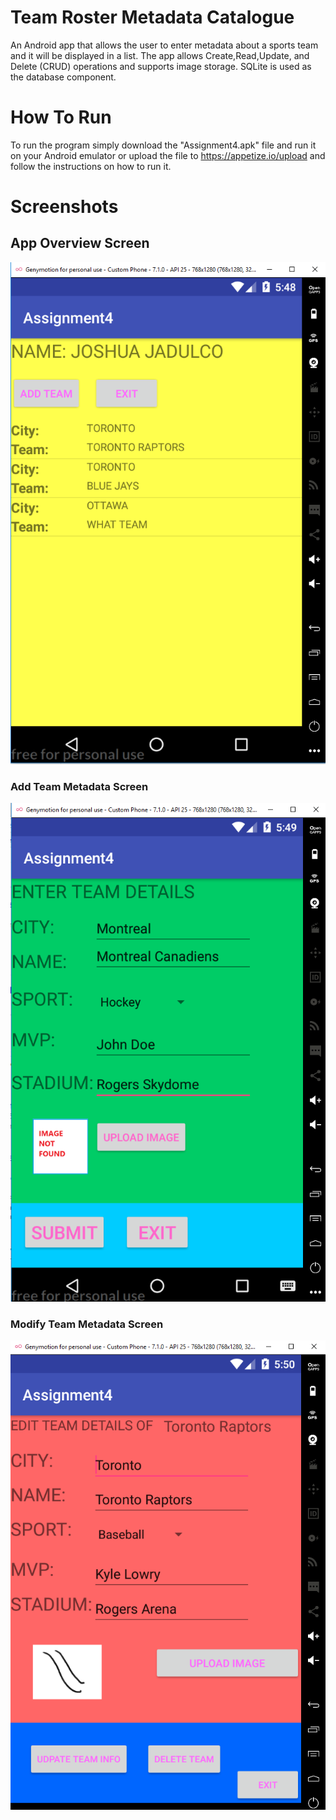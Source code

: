 # Team Roster Metadata Catalogue
An Android app that allows the user to enter metadata about a sports team and it will be displayed in a list. The app allows Create,Read,Update, and Delete (CRUD) operations and supports image storage. SQLite is used as the database component. 

# How To Run
To run the program simply download the "Assignment4.apk" file and run it on your Android emulator or upload the file to 
https://appetize.io/upload and follow the instructions on how to run it.
# Screenshots
## App Overview Screen
![](https://github.com/jtj9817/SideProjects/blob/master/Assignment4/Screenshots/App_Overview.png)
### Add Team Metadata Screen
![](https://github.com/jtj9817/SideProjects/blob/master/Assignment4/Screenshots/AddTeam_view.png)
### Modify Team Metadata Screen
![](https://github.com/jtj9817/SideProjects/blob/master/Assignment4/Screenshots/ModifyTeam_view.png)
